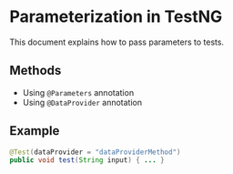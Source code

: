 

# Parameterization in TestNG

This document explains how to pass parameters to tests.

## Methods

- Using `@Parameters` annotation
- Using `@DataProvider` annotation

## Example

```java
@Test(dataProvider = "dataProviderMethod")
public void test(String input) { ... }
```
